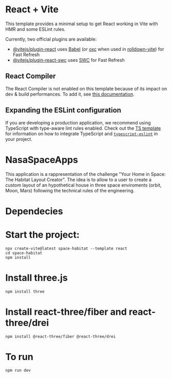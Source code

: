 # React + Vite

This template provides a minimal setup to get React working in Vite with HMR and some ESLint rules.

Currently, two official plugins are available:

- [@vitejs/plugin-react](https://github.com/vitejs/vite-plugin-react/blob/main/packages/plugin-react) uses [Babel](https://babeljs.io/) (or [oxc](https://oxc.rs) when used in [rolldown-vite](https://vite.dev/guide/rolldown)) for Fast Refresh
- [@vitejs/plugin-react-swc](https://github.com/vitejs/vite-plugin-react/blob/main/packages/plugin-react-swc) uses [SWC](https://swc.rs/) for Fast Refresh

## React Compiler

The React Compiler is not enabled on this template because of its impact on dev & build performances. To add it, see [this documentation](https://react.dev/learn/react-compiler/installation).

## Expanding the ESLint configuration

If you are developing a production application, we recommend using TypeScript with type-aware lint rules enabled. Check out the [TS template](https://github.com/vitejs/vite/tree/main/packages/create-vite/template-react-ts) for information on how to integrate TypeScript and [`typescript-eslint`](https://typescript-eslint.io) in your project.
# NasaSpaceApps

This application is a rappresentation of the challenge "Your Home in Space: The Habitat Layout Creator". The idea is to allow to a user to create a custom layout of an hypothetical house in three space enviroments (orbit, Moon, Mars) following the technical rules of the engineering.

# Dependecies
# Start the project:

    npx create-vite@latest space-habitat --template react
    cd space-habitat 
    npm install

# Install three.js
    npm install three
# Install react-three/fiber and react-three/drei
    npm install @react-three/fiber @react-three/drei
# To run
    npm run dev
  


